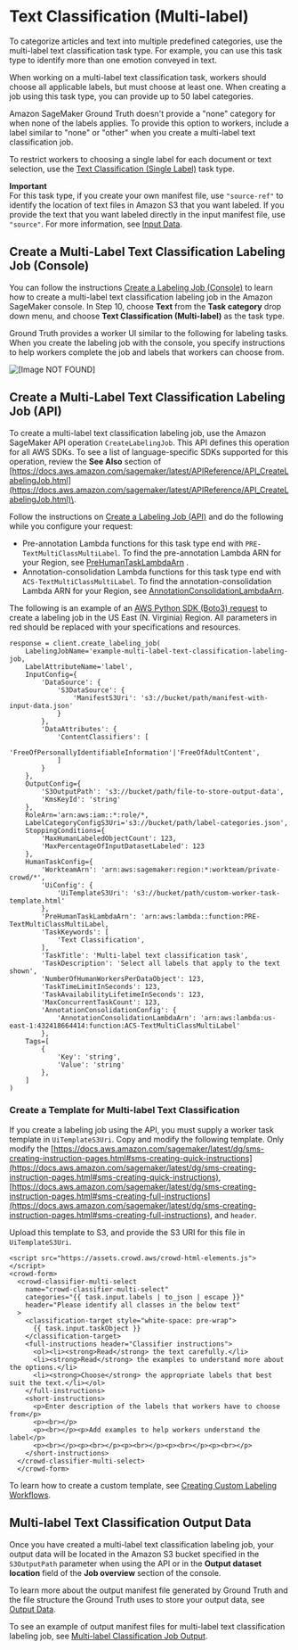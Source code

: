 # Text Classification \(Multi\-label\)<a name="sms-text-classification-multilabel"></a>

To categorize articles and text into multiple predefined categories, use the multi\-label text classification task type\. For example, you can use this task type to identify more than one emotion conveyed in text\. 

When working on a multi\-label text classification task, workers should choose all applicable labels, but must choose at least one\. When creating a job using this task type, you can provide up to 50 label categories\. 

Amazon SageMaker Ground Truth doesn't provide a "none" category for when none of the labels applies\. To provide this option to workers, include a label similar to "none" or "other" when you create a multi\-label text classification job\. 

To restrict workers to choosing a single label for each document or text selection, use the [Text Classification \(Single Label\)](sms-text-classification.md) task type\. 

**Important**  
For this task type, if you create your own manifest file, use `"source-ref"` to identify the location of text files in Amazon S3 that you want labeled\. If you provide the text that you want labeled directly in the input manifest file, use `"source"`\. For more information, see [Input Data](sms-data-input.md)\.

## Create a Multi\-Label Text Classification Labeling Job \(Console\)<a name="sms-creating-multilabel-text-classification-console"></a>

You can follow the instructions [Create a Labeling Job \(Console\)](sms-create-labeling-job-console.md) to learn how to create a multi\-label text classification labeling job in the Amazon SageMaker console\. In Step 10, choose **Text** from the **Task category** drop down menu, and choose **Text Classification \(Multi\-label\)** as the task type\. 

Ground Truth provides a worker UI similar to the following for labeling tasks\. When you create the labeling job with the console, you specify instructions to help workers complete the job and labels that workers can choose from\. 

![\[Image NOT FOUND\]](http://docs.aws.amazon.com/sagemaker/latest/dg/images/text-classification-multilabel-example.png)

## Create a Multi\-Label Text Classification Labeling Job \(API\)<a name="sms-creating-multilabel-text-classification-api"></a>

To create a multi\-label text classification labeling job, use the Amazon SageMaker API operation `CreateLabelingJob`\. This API defines this operation for all AWS SDKs\. To see a list of language\-specific SDKs supported for this operation, review the **See Also** section of [https://docs.aws.amazon.com/sagemaker/latest/APIReference/API_CreateLabelingJob.html](https://docs.aws.amazon.com/sagemaker/latest/APIReference/API_CreateLabelingJob.html)\.

Follow the instructions on [Create a Labeling Job \(API\)](sms-create-labeling-job-api.md) and do the following while you configure your request: 
+ Pre\-annotation Lambda functions for this task type end with `PRE-TextMultiClassMultiLabel`\. To find the pre\-annotation Lambda ARN for your Region, see [PreHumanTaskLambdaArn](https://docs.aws.amazon.com/sagemaker/latest/dg/API_HumanTaskConfig.html#SageMaker-Type-HumanTaskConfig-PreHumanTaskLambdaArn) \. 
+ Annotation\-consolidation Lambda functions for this task type end with `ACS-TextMultiClassMultiLabel`\. To find the annotation\-consolidation Lambda ARN for your Region, see [AnnotationConsolidationLambdaArn](https://docs.aws.amazon.com/sagemaker/latest/dg/API_AnnotationConsolidationConfig.html#SageMaker-Type-AnnotationConsolidationConfig-AnnotationConsolidationLambdaArn)\. 

The following is an example of an [AWS Python SDK \(Boto3\) request](https://boto3.amazonaws.com/v1/documentation/api/latest/reference/services/sagemaker.html#SageMaker.Client.create_labeling_job) to create a labeling job in the US East \(N\. Virginia\) Region\. All parameters in red should be replaced with your specifications and resources\. 

```
response = client.create_labeling_job(
    LabelingJobName='example-multi-label-text-classification-labeling-job,
    LabelAttributeName='label',
    InputConfig={
        'DataSource': {
            'S3DataSource': {
                'ManifestS3Uri': 's3://bucket/path/manifest-with-input-data.json'
            }
        },
        'DataAttributes': {
            'ContentClassifiers': [
                'FreeOfPersonallyIdentifiableInformation'|'FreeOfAdultContent',
            ]
        }
    },
    OutputConfig={
        'S3OutputPath': 's3://bucket/path/file-to-store-output-data',
        'KmsKeyId': 'string'
    },
    RoleArn='arn:aws:iam::*:role/*,
    LabelCategoryConfigS3Uri='s3://bucket/path/label-categories.json',
    StoppingConditions={
        'MaxHumanLabeledObjectCount': 123,
        'MaxPercentageOfInputDatasetLabeled': 123
    },
    HumanTaskConfig={
        'WorkteamArn': 'arn:aws:sagemaker:region:*:workteam/private-crowd/*',
        'UiConfig': {
            'UiTemplateS3Uri': 's3://bucket/path/custom-worker-task-template.html'
        },
        'PreHumanTaskLambdaArn': 'arn:aws:lambda::function:PRE-TextMultiClassMultiLabel,
        'TaskKeywords': [
            'Text Classification',
        ],
        'TaskTitle': 'Multi-label text classification task',
        'TaskDescription': 'Select all labels that apply to the text shown',
        'NumberOfHumanWorkersPerDataObject': 123,
        'TaskTimeLimitInSeconds': 123,
        'TaskAvailabilityLifetimeInSeconds': 123,
        'MaxConcurrentTaskCount': 123,
        'AnnotationConsolidationConfig': {
            'AnnotationConsolidationLambdaArn': 'arn:aws:lambda:us-east-1:432418664414:function:ACS-TextMultiClassMultiLabel'
        },
    Tags=[
        {
            'Key': 'string',
            'Value': 'string'
        },
    ]
)
```

### Create a Template for Multi\-label Text Classification<a name="custom-template-multi-label-text-classification"></a>

If you create a labeling job using the API, you must supply a worker task template in `UiTemplateS3Uri`\. Copy and modify the following template\. Only modify the [https://docs.aws.amazon.com/sagemaker/latest/dg/sms-creating-instruction-pages.html#sms-creating-quick-instructions](https://docs.aws.amazon.com/sagemaker/latest/dg/sms-creating-instruction-pages.html#sms-creating-quick-instructions), [https://docs.aws.amazon.com/sagemaker/latest/dg/sms-creating-instruction-pages.html#sms-creating-full-instructions](https://docs.aws.amazon.com/sagemaker/latest/dg/sms-creating-instruction-pages.html#sms-creating-full-instructions), and `header`\. 

Upload this template to S3, and provide the S3 URI for this file in `UiTemplateS3Uri`\.

```
<script src="https://assets.crowd.aws/crowd-html-elements.js"></script>
<crowd-form>
  <crowd-classifier-multi-select
    name="crowd-classifier-multi-select"
    categories="{{ task.input.labels | to_json | escape }}"
    header="Please identify all classes in the below text"
  >
    <classification-target style="white-space: pre-wrap">
      {{ task.input.taskObject }}
    </classification-target>
    <full-instructions header="Classifier instructions">
      <ol><li><strong>Read</strong> the text carefully.</li>
      <li><strong>Read</strong> the examples to understand more about the options.</li>
      <li><strong>Choose</strong> the appropriate labels that best suit the text.</li></ol>
    </full-instructions>
    <short-instructions>
      <p>Enter description of the labels that workers have to choose from</p>
      <p><br></p>
      <p><br></p><p>Add examples to help workers understand the label</p>
      <p><br></p><p><br></p><p><br></p><p><br></p><p><br></p>
    </short-instructions>
  </crowd-classifier-multi-select>
  </crowd-form>
```

To learn how to create a custom template, see [Creating Custom Labeling Workflows](sms-custom-templates.md)\. 

## Multi\-label Text Classification Output Data<a name="sms-text-classification-multi-select-output-data"></a>

Once you have created a multi\-label text classification labeling job, your output data will be located in the Amazon S3 bucket specified in the `S3OutputPath` parameter when using the API or in the **Output dataset location** field of the **Job overview** section of the console\. 

To learn more about the output manifest file generated by Ground Truth and the file structure the Ground Truth uses to store your output data, see [Output Data](sms-data-output.md)\. 

To see an example of output manifest files for multi\-label text classification labeling job, see [Multi\-label Classification Job Output](sms-data-output.md#sms-output-multi-label-classification)\.